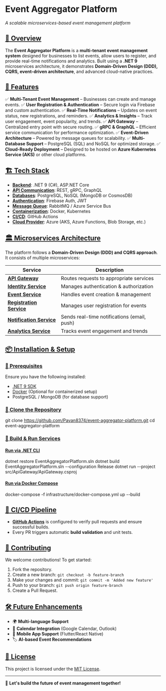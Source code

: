 <img src="https://github.com/user-attachments/assets/a4d42f8d-32a3-4c5b-9eca-6f0c72816288" alt="">

# Event Aggregator Platform

*A scalable microservices-based event management platform*

## [🚀 Overview](pplx://action/followup)
The **Event Aggregator Platform** is a **multi-tenant event management system** designed for businesses to list events, allow users to register, and provide real-time notifications and analytics. Built using a **.NET 9** microservices architecture, it demonstrates **Domain-Driven Design (DDD), CQRS, event-driven architecture**, and advanced cloud-native practices.

## [🌟 Features](pplx://action/followup)
✅ **Multi-Tenant Event Management** – Businesses can create and manage events.
✅ **User Registration & Authentication** – Secure login via Firebase and custom authentication.
✅ **Real-Time Notifications** – Updates on event status, new registrations, and reminders.
✅ **Analytics & Insights** – Track user engagement, event popularity, and trends.
✅ **API Gateway** – Centralized entry point with secure routing.
✅ **gRPC & GraphQL** – Efficient service communication for performance optimization.
✅ **Event-Driven Architecture** – Powered by message queues for scalability.
✅ **Multi-Database Support** – PostgreSQL (SQL) and NoSQL for optimized storage.
✅ **Cloud-Ready Deployment** – Designed to be hosted on **Azure Kubernetes Service (AKS)** or other cloud platforms.

## [🏗️ Tech Stack](pplx://action/followup)
- **[Backend](pplx://action/followup)**: .NET 9 (C#), ASP.NET Core
- **[API Communication](pplx://action/followup)**: REST, gRPC, GraphQL
- **[Databases](pplx://action/followup)**: PostgreSQL, NoSQL (MongoDB or CosmosDB)
- **[Authentication](pplx://action/followup)**: Firebase Auth, JWT
- **[Message Queue](pplx://action/followup)**: RabbitMQ / Azure Service Bus
- **[Containerization](pplx://action/followup)**: Docker, Kubernetes
- **[CI/CD](pplx://action/followup)**: GitHub Actions
- **[Cloud Provider](pplx://action/followup)**: Azure (AKS, Azure Functions, Blob Storage, etc.)

## [🏛️ Microservices Architecture](pplx://action/followup)
The platform follows a **Domain-Driven Design (DDD) and CQRS approach**. It consists of multiple microservices:

| Service | Description |
|---------|-------------|
| **[API Gateway](pplx://action/followup)** | Routes requests to appropriate services |
| **[Identity Service](pplx://action/followup)** | Manages authentication & authorization |
| **[Event Service](pplx://action/followup)** | Handles event creation & management |
| **[Registration Service](pplx://action/followup)** | Manages user registration for events |
| **[Notification Service](pplx://action/followup)** | Sends real-time notifications (email, push) |
| **[Analytics Service](pplx://action/followup)** | Tracks event engagement and trends |

## [📦 Installation & Setup](pplx://action/followup)
### [🔹 Prerequisites](pplx://action/followup)
Ensure you have the following installed:
- [.NET 9 SDK](https://dotnet.microsoft.com/download/dotnet/9.0)
- [Docker](https://www.docker.com/get-started) (Optional for containerized setup)
- PostgreSQL / MongoDB (for database support)

### [🔹 Clone the Repository](pplx://action/followup)

git clone https://github.com/Pavan8374/event-aggregator-platform.git
cd event-aggregator-platform


### [🔹 Build & Run Services](pplx://action/followup)
#### [**Run via .NET CLI**](pplx://action/followup)

dotnet restore EventAggregatorPlatform.sln
dotnet build EventAggregatorPlatform.sln --configuration Release
dotnet run --project src/ApiGateway/ApiGateway.csproj


#### [**Run via Docker Compose**](pplx://action/followup)
docker-compose -f infrastructure/docker-compose.yml up --build


## [🚦 CI/CD Pipeline](pplx://action/followup)
- **[GitHub Actions](pplx://action/followup)** is configured to verify pull requests and ensure successful builds.
- Every PR triggers automatic **build validation** and unit tests.

## [📜 Contributing](pplx://action/followup)
We welcome contributions! To get started:
1. Fork the repository.
2. Create a new branch: `git checkout -b feature-branch`
3. Make your changes and commit: `git commit -m 'Added new feature'`
4. Push to your branch: `git push origin feature-branch`
5. Create a Pull Request.

## [🛠️ Future Enhancements](pplx://action/followup)
- 🌍 **Multi-language Support**
- 📅 **Calendar Integration** (Google Calendar, Outlook)
- 📲 **Mobile App Support** (Flutter/React Native)
- 🏷️ **AI-based Event Recommendations**

## [📜 License](pplx://action/followup)
This project is licensed under the [MIT License](LICENSE).

---
🎉 **Let's build the future of event management together!**

